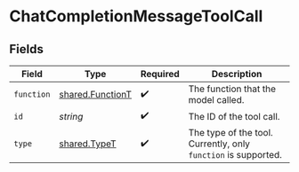 # ChatCompletionMessageToolCall


## Fields

| Field                                                          | Type                                                           | Required                                                       | Description                                                    |
| -------------------------------------------------------------- | -------------------------------------------------------------- | -------------------------------------------------------------- | -------------------------------------------------------------- |
| `function`                                                     | [shared.FunctionT](../../models/shared/functiont.md)           | :heavy_check_mark:                                             | The function that the model called.                            |
| `id`                                                           | *string*                                                       | :heavy_check_mark:                                             | The ID of the tool call.                                       |
| `type`                                                         | [shared.TypeT](../../models/shared/typet.md)                   | :heavy_check_mark:                                             | The type of the tool. Currently, only `function` is supported. |